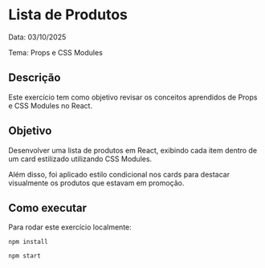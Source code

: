 # Lista de Produtos
Data: 03/10/2025

Tema: Props e CSS Modules

## Descrição
Este exercício tem como objetivo revisar os conceitos aprendidos de Props e CSS Modules no React.

## Objetivo
Desenvolver uma lista de produtos em React, exibindo cada item dentro de um card estilizado utilizando CSS Modules.

Além disso, foi aplicado estilo condicional nos cards para destacar visualmente os produtos que estavam em promoção.

## Como executar
Para rodar este exercício localmente:

`npm install`

`npm start`